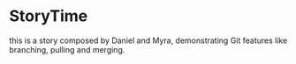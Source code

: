 # StoryTime

this is a story composed by Daniel and Myra, demonstrating Git features like branching, pulling and merging.
